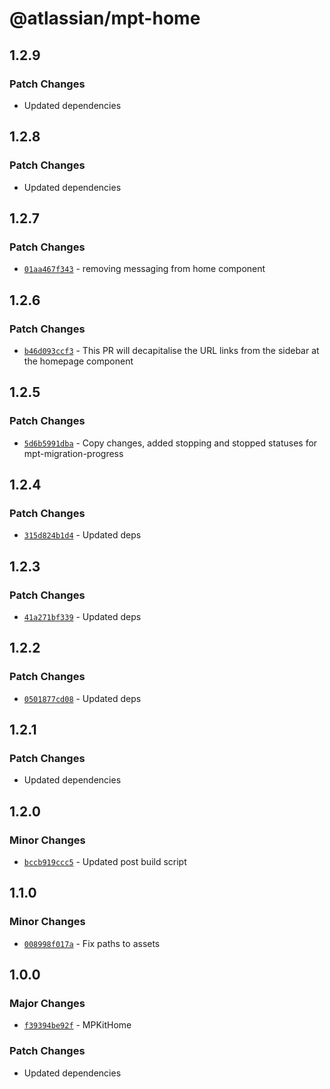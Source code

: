 # @atlassian/mpt-home

## 1.2.9

### Patch Changes

- Updated dependencies

## 1.2.8

### Patch Changes

- Updated dependencies

## 1.2.7

### Patch Changes

- [`01aa467f343`](https://bitbucket.org/atlassian/atlassian-frontend/commits/01aa467f343) - removing messaging from home component

## 1.2.6

### Patch Changes

- [`b46d093ccf3`](https://bitbucket.org/atlassian/atlassian-frontend/commits/b46d093ccf3) - This PR will decapitalise the URL links from the sidebar at the homepage component

## 1.2.5

### Patch Changes

- [`5d6b5991dba`](https://bitbucket.org/atlassian/atlassian-frontend/commits/5d6b5991dba) - Copy changes, added stopping and stopped statuses for mpt-migration-progress

## 1.2.4

### Patch Changes

- [`315d824b1d4`](https://bitbucket.org/atlassian/atlassian-frontend/commits/315d824b1d4) - Updated deps

## 1.2.3

### Patch Changes

- [`41a271bf339`](https://bitbucket.org/atlassian/atlassian-frontend/commits/41a271bf339) - Updated deps

## 1.2.2

### Patch Changes

- [`0501877cd08`](https://bitbucket.org/atlassian/atlassian-frontend/commits/0501877cd08) - Updated deps

## 1.2.1

### Patch Changes

- Updated dependencies

## 1.2.0

### Minor Changes

- [`bccb919ccc5`](https://bitbucket.org/atlassian/atlassian-frontend/commits/bccb919ccc5) - Updated post build script

## 1.1.0

### Minor Changes

- [`008998f017a`](https://bitbucket.org/atlassian/atlassian-frontend/commits/008998f017a) - Fix paths to assets

## 1.0.0

### Major Changes

- [`f39394be92f`](https://bitbucket.org/atlassian/atlassian-frontend/commits/f39394be92f) - MPKitHome

### Patch Changes

- Updated dependencies
